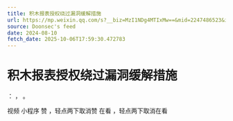 ```yaml
---
title: 积木报表授权绕过漏洞缓解措施
url: https://mp.weixin.qq.com/s?__biz=MzI1NDg4MTIxMw==&mid=2247486523&idx=1&sn=e8923691c0de788b457ee6bb036f01c3
source: Doonsec's feed
date: 2024-08-10
fetch_date: 2025-10-06T17:59:30.472783
---
```


# 积木报表授权绕过漏洞缓解措施

：
，
。

视频
小程序
赞
，轻点两下取消赞
在看
，轻点两下取消在看
